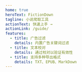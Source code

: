 ```yaml
---
home: true
heroText: FictionDown
tagline: 小说爬取工具
actionText: 快速上手 →
actionLink: /guide/
features:
  - title: 广告过滤
    details: 内置广告关键词过滤
  - title: 文本校对
    details: 通过校对以验证有效性
  - title: 支持多种导出格式
    details: TXT、EPUB、MarkDown
---
```

